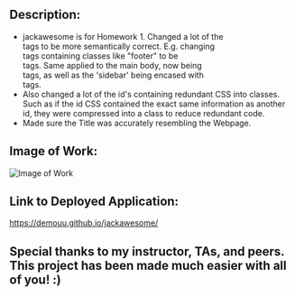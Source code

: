 ## Description:
 - jackawesome is for Homework 1. Changed a lot of the <div></div> tags to be more semantically correct. E.g. changing <div></div> tags containing classes like "footer" to be <footer></footer> tags. Same applied to the main body, now being <main></main> tags, as well as the 'sidebar' being encased with <aside></aside> tags.
 - Also changed a lot of the id's containing redundant CSS into classes. Such as if the id CSS contained the exact same information as another id, they were compressed into a class to reduce redundant code.
- Made sure the Title was accurately resembling the Webpage.

## Image of Work:
![Image of Work](https://i.imgur.com/tuOWUuC.jpg)

## Link to Deployed Application: 
https://demouu.github.io/jackawesome/

## Special thanks to my instructor, TAs, and peers. This project has been made much easier with all of you! :)

